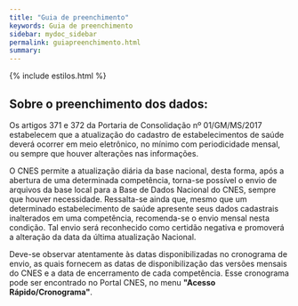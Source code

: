 ```yaml
---
title: "Guia de preenchimento"
keywords: Guia de preenchimento
sidebar: mydoc_sidebar
permalink: guiapreenchimento.html
summary: 
---
```


{% include estilos.html %}

## Sobre o preenchimento dos dados:

Os artigos 371 e 372 da Portaria de Consolidação nº 01/GM/MS/2017 estabelecem que a atualização do cadastro de estabelecimentos de saúde deverá ocorrer em meio eletrônico, no mínimo com periodicidade mensal, ou sempre que houver alterações nas informações.

O CNES permite a atualização diária da base nacional, desta forma, após a abertura de uma determinada competência, torna-se possível o envio de arquivos da base local para a Base de Dados Nacional do CNES, sempre que houver necessidade. Ressalta-se ainda que, mesmo que um determinado estabelecimento de saúde apresente seus dados cadastrais inalterados em uma competência, recomenda-se o envio mensal nesta condição. Tal envio será reconhecido como certidão negativa e promoverá a alteração da data da última atualização Nacional.

Deve-se observar atentamente às datas disponibilizadas no cronograma de envio, as quais fornecem as datas de disponibilização das versões mensais do CNES e a data de encerramento de cada competência. Esse cronograma pode ser encontrado no Portal CNES, no menu **"Acesso Rápido/Cronograma"**.
